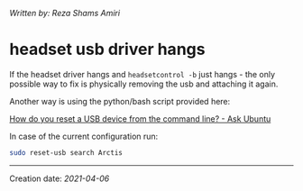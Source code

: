_Written by: Reza Shams Amiri_
# headset usb driver hangs

If the headset driver hangs and `headsetcontrol -b` just hangs - the only possible way to fix is physically removing the usb and attaching it again.

Another way is using the python/bash script provided here:

[How do you reset a USB device from the command line? - Ask Ubuntu][HDYRAUDFTCLAU]

In case of the current configuration run:

``` bash
sudo reset-usb search Arctis
```
* * *
Creation date: _2021-04-06_

[HDYRAUDFTCLAU]: https://askubuntu.com/a/988297/703826